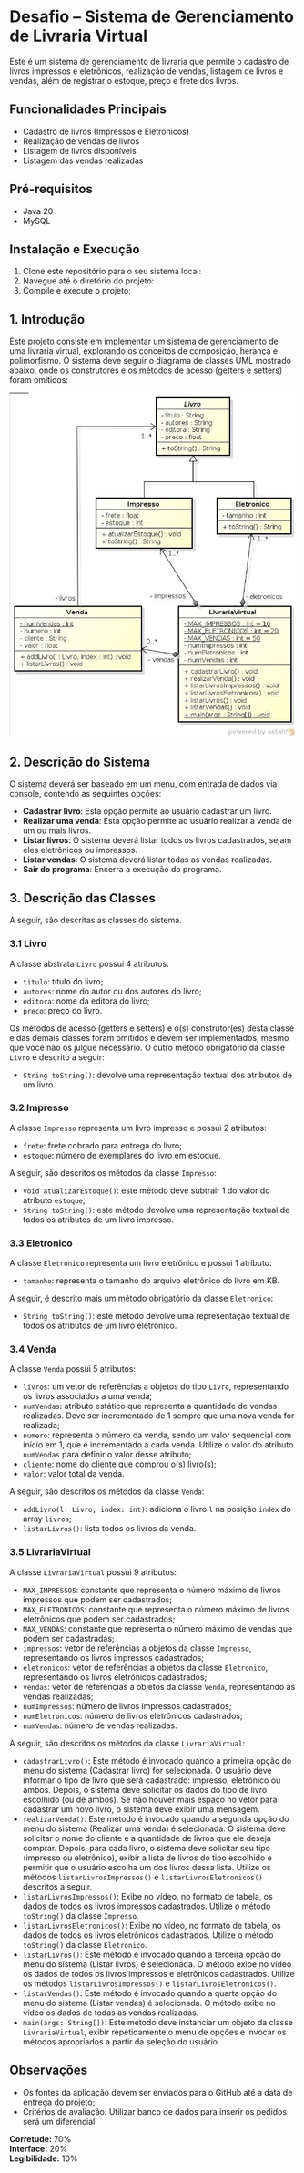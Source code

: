 # Desafio – Sistema de Gerenciamento de Livraria Virtual

Este é um sistema de gerenciamento de livraria que permite o cadastro de livros impressos e eletrônicos, realização de vendas, listagem de livros e vendas, além de registrar o estoque, preço e frete dos livros.

## Funcionalidades Principais

- Cadastro de livros (Impressos e Eletrônicos)
- Realização de vendas de livros
- Listagem de livros disponíveis
- Listagem das vendas realizadas

## Pré-requisitos

- Java 20
- MySQL

## Instalação e Execução

1. Clone este repositório para o seu sistema local:
2. Navegue até o diretório do projeto:
3. Compile e execute o projeto:


## 1. Introdução
Este projeto consiste em implementar um sistema de gerenciamento de uma livraria virtual, explorando os conceitos de composição, herança e polimorfismo. O sistema deve seguir o diagrama de classes UML mostrado abaixo, onde os construtores e os métodos de acesso (getters e setters) foram omitidos:

![Diagrama UML](uml.jpg)

## 2. Descrição do Sistema
O sistema deverá ser baseado em um menu, com entrada de dados via console, contendo as seguintes opções:

- **Cadastrar livro**: Esta opção permite ao usuário cadastrar um livro.
- **Realizar uma venda**: Esta opção permite ao usuário realizar a venda de um ou mais livros.
- **Listar livros**: O sistema deverá listar todos os livros cadastrados, sejam eles eletrônicos ou impressos.
- **Listar vendas**: O sistema deverá listar todas as vendas realizadas.
- **Sair do programa**: Encerra a execução do programa.

## 3. Descrição das Classes
A seguir, são descritas as classes do sistema.

### 3.1 Livro
A classe abstrata `Livro` possui 4 atributos:

- `titulo`: título do livro;
- `autores`: nome do autor ou dos autores do livro;
- `editora`: nome da editora do livro;
- `preco`: preço do livro.

Os métodos de acesso (getters e setters) e o(s) construtor(es) desta classe e das demais classes foram omitidos e devem ser implementados, mesmo que você não os julgue necessário. O outro método obrigatório da classe `Livro` é descrito a seguir:

- `String toString()`: devolve uma representação textual dos atributos de um livro.

### 3.2 Impresso
A classe `Impresso` representa um livro impresso e possui 2 atributos:

- `frete`: frete cobrado para entrega do livro;
- `estoque`: número de exemplares do livro em estoque.

A seguir, são descritos os métodos da classe `Impresso`:

- `void atualizarEstoque()`: este método deve subtrair 1 do valor do atributo `estoque`;
- `String toString()`: este método devolve uma representação textual de todos os atributos de um livro impresso.

### 3.3 Eletronico
A classe `Eletronico` representa um livro eletrônico e possui 1 atributo:

- `tamanho`: representa o tamanho do arquivo eletrônico do livro em KB.

A seguir, é descrito mais um método obrigatório da classe `Eletronico`:

- `String toString()`: este método devolve uma representação textual de todos os atributos de um livro eletrônico.

### 3.4 Venda
A classe `Venda` possui 5 atributos:

- `livros`: um vetor de referências a objetos do tipo `Livro`, representando os livros associados a uma venda;
- `numVendas`: atributo estático que representa a quantidade de vendas realizadas. Deve ser incrementado de 1 sempre que uma nova venda for realizada;
- `numero`: representa o número da venda, sendo um valor sequencial com início em 1, que é incrementado a cada venda. Utilize o valor do atributo `numVendas` para definir o valor desse atributo;
- `cliente`: nome do cliente que comprou o(s) livro(s);
- `valor`: valor total da venda.

A seguir, são descritos os métodos da classe `Venda`:

- `addLivro(l: Livro, index: int)`: adiciona o livro `l` na posição `index` do array `livros`;
- `listarLivros()`: lista todos os livros da venda.

### 3.5 LivrariaVirtual
A classe `LivrariaVirtual` possui 9 atributos:

- `MAX_IMPRESSOS`: constante que representa o número máximo de livros impressos que podem ser cadastrados;
- `MAX_ELETRONICOS`: constante que representa o número máximo de livros eletrônicos que podem ser cadastrados;
- `MAX_VENDAS`: constante que representa o número máximo de vendas que podem ser cadastradas;
- `impressos`: vetor de referências a objetos da classe `Impresso`, representando os livros impressos cadastrados;
- `eletronicos`: vetor de referências a objetos da classe `Eletronico`, representando os livros eletrônicos cadastrados;
- `vendas`: vetor de referências a objetos da classe `Venda`, representando as vendas realizadas;
- `numImpressos`: número de livros impressos cadastrados;
- `numEletronicos`: número de livros eletrônicos cadastrados;
- `numVendas`: número de vendas realizadas.

A seguir, são descritos os métodos da classe `LivrariaVirtual`:

- `cadastrarLivro()`: Este método é invocado quando a primeira opção do menu do sistema (Cadastrar livro) for selecionada. O usuário deve informar o tipo de livro que será cadastrado: impresso, eletrônico ou ambos. Depois, o sistema deve solicitar os dados do tipo de livro escolhido (ou de ambos). Se não houver mais espaço no vetor para cadastrar um novo livro, o sistema deve exibir uma mensagem.
- `realizarVenda()`: Este método é invocado quando a segunda opção do menu do sistema (Realizar uma venda) é selecionada. O sistema deve solicitar o nome do cliente e a quantidade de livros que ele deseja comprar. Depois, para cada livro, o sistema deve solicitar seu tipo (impresso ou eletrônico), exibir a lista de livros do tipo escolhido e permitir que o usuário escolha um dos livros dessa lista. Utilize os métodos `listarLivrosImpressos()` e `listarLivrosEletronicos()` descritos a seguir.
- `listarLivrosImpressos()`: Exibe no vídeo, no formato de tabela, os dados de todos os livros impressos cadastrados. Utilize o método `toString()` da classe `Impresso`.
- `listarLivrosEletronicos()`: Exibe no vídeo, no formato de tabela, os dados de todos os livros eletrônicos cadastrados. Utilize o método `toString()` da classe `Eletronico`.
- `listarLivros()`: Este método é invocado quando a terceira opção do menu do sistema (Listar livros) é selecionada. O método exibe no vídeo os dados de todos os livros impressos e eletrônicos cadastrados. Utilize os métodos `listarLivrosImpressos()` e `listarLivrosEletronicos()`.
- `listarVendas()`: Este método é invocado quando a quarta opção do menu do sistema (Listar vendas) é selecionada. O método exibe no vídeo os dados de todas as vendas realizadas.
- `main(args: String[])`: Este método deve instanciar um objeto da classe `LivrariaVirtual`, exibir repetidamente o menu de opções e invocar os métodos apropriados a partir da seleção do usuário.

## Observações
- Os fontes da aplicação devem ser enviados para o GitHub até a data de entrega do projeto;
- Critérios de avaliação: Utilizar banco de dados para inserir os pedidos será um diferencial.

**Corretude:** 70%  
**Interface:** 20%  
**Legibilidade:** 10%
